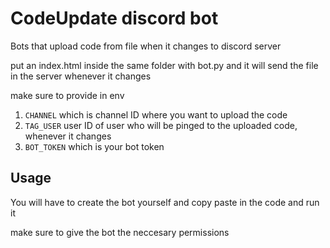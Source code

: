 # CodeUpdate discord bot

Bots that upload code from file when it changes to discord server

put an index.html inside the same folder with bot.py and it will send the file in the server whenever it changes

make sure to provide in env

1. `CHANNEL` which is channel ID where you want to upload the code
2. `TAG_USER` user ID of user who will be pinged to the uploaded code, whenever it changes
3. `BOT_TOKEN` which is your bot token 

## Usage

You will have to create the bot yourself and copy paste in the code and run it

make sure to give the bot the neccesary permissions
